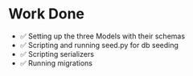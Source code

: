 # Work Done 

- ✅ Setting up the three Models with their schemas 
- ✅ Scripting and running seed.py for db seeding
- ✅ Scripting serializers
- ✅ Running migrations
